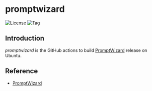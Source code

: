 # promptwizard

[![License](https://img.shields.io/github/license/craftslab/promptwizard.svg)](https://github.com/craftslab/promptwizard/blob/main/LICENSE)
[![Tag](https://img.shields.io/github/tag/craftslab/promptwizard.svg)](https://github.com/craftslab/promptwizard/tags)



## Introduction

*promptwizard* is the GitHub actions to build [PromptWizard](https://github.com/microsoft/PromptWizard) release on Ubuntu.



## Reference

- [PromptWizard](https://github.com/microsoft/PromptWizard)
